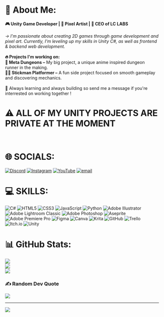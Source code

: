 # 💫 About Me:
**🎮 Unity Game Developer | 🎨 Pixel Artist | 🏢 CEO of LC LABS**
<br><br>
*-> I'm passionate about creating 2D games through game development and pixel art. Currently, I'm leveling up my skills in Unity C#, as well as frontend & backend web development.*
<br><br>__🔥 Projects I'm working on:__
<br>**🏰 Meta Dungeons –** My big project, a unique anime inspired dungeon runner in the making.
<br>**🏃‍♂️ Stickman Platformer –** A fun side project focused on smooth gameplay and discovering mechanics.
<br><br>🚀 Always learning and always building so send me a message if you're interrested on working together !<br>

# ⚠️ ALL OF MY UNITY PROJECTS ARE PRIVATE AT THE MOMENT
<br>

# 🌐 SOCIALS:
[![Discord](https://img.shields.io/badge/Discord-%237289DA.svg?logo=discord&logoColor=white)](https://discord.gg/https://discord.gg/q8ZfJ5D8UN) [![Instagram](https://img.shields.io/badge/Instagram-%23E4405F.svg?logo=Instagram&logoColor=white)](https://instagram.com/lc_labs_studios) [![YouTube](https://img.shields.io/badge/YouTube-%23FF0000.svg?logo=YouTube&logoColor=white)](https://youtube.com/@@lc_labs) [![email](https://img.shields.io/badge/Email-D14836?logo=gmail&logoColor=white)](mailto:leoncarter4200@gmail.com) 

# 💻 SKILLS:
![C#](https://img.shields.io/badge/c%23-%23239120.svg?style=for-the-badge&logo=csharp&logoColor=white) ![HTML5](https://img.shields.io/badge/html5-%23E34F26.svg?style=for-the-badge&logo=html5&logoColor=white) ![CSS3](https://img.shields.io/badge/css3-%231572B6.svg?style=for-the-badge&logo=css3&logoColor=white) ![JavaScript](https://img.shields.io/badge/javascript-%23323330.svg?style=for-the-badge&logo=javascript&logoColor=%23F7DF1E) ![Python](https://img.shields.io/badge/python-3670A0?style=for-the-badge&logo=python&logoColor=ffdd54) ![Adobe Illustrator](https://img.shields.io/badge/adobe%20illustrator-%23FF9A00.svg?style=for-the-badge&logo=adobe%20illustrator&logoColor=white) ![Adobe Lightroom Classic](https://img.shields.io/badge/Adobe%20Lightroom%20Classic-31A8FF.svg?style=for-the-badge&logo=Adobe%20Lightroom%20Classic&logoColor=white) ![Adobe Photoshop](https://img.shields.io/badge/adobe%20photoshop-%2331A8FF.svg?style=for-the-badge&logo=adobe%20photoshop&logoColor=white) ![Aseprite](https://img.shields.io/badge/Aseprite-FFFFFF?style=for-the-badge&logo=Aseprite&logoColor=#7D929E) ![Adobe Premiere Pro](https://img.shields.io/badge/Adobe%20Premiere%20Pro-9999FF.svg?style=for-the-badge&logo=Adobe%20Premiere%20Pro&logoColor=white) ![Figma](https://img.shields.io/badge/figma-%23F24E1E.svg?style=for-the-badge&logo=figma&logoColor=white) ![Canva](https://img.shields.io/badge/Canva-%2300C4CC.svg?style=for-the-badge&logo=Canva&logoColor=white) ![Krita](https://img.shields.io/badge/Krita-203759?style=for-the-badge&logo=krita&logoColor=EEF37B) ![GitHub](https://img.shields.io/badge/github-%23121011.svg?style=for-the-badge&logo=github&logoColor=white) ![Trello](https://img.shields.io/badge/Trello-%23026AA7.svg?style=for-the-badge&logo=Trello&logoColor=white) ![Itch.io](https://img.shields.io/badge/Itch-%23FF0B34.svg?style=for-the-badge&logo=Itch.io&logoColor=white) ![Unity](https://img.shields.io/badge/unity-%23000000.svg?style=for-the-badge&logo=unity&logoColor=white)
# 📊 GitHub Stats:
![](https://github-readme-stats.vercel.app/api?username=8BallGuyz&theme=github_dark&hide_border=false&include_all_commits=false&count_private=false)<br/>
![](https://github-readme-streak-stats.herokuapp.com/?user=8BallGuyz&theme=github_dark&hide_border=false)<br/>
![](https://github-readme-stats.vercel.app/api/top-langs/?username=8BallGuyz&theme=github_dark&hide_border=false&include_all_commits=false&count_private=false&layout=compact)

### ✍️ Random Dev Quote
![](https://quotes-github-readme.vercel.app/api?type=horizontal&theme=tokyonight)

---
[![](https://visitcount.itsvg.in/api?id=8BallGuyz&icon=4&color=0)](https://visitcount.itsvg.in)

<!-- Proudly created with GPRM ( https://gprm.itsvg.in ) -->
